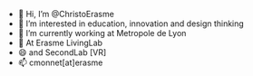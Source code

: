 - 👋 Hi, I’m @ChristoErasme
- 👀 I’m interested in education, innovation and design thinking
- 🌱 I’m currently working at Metropole de Lyon
- 💞️ At Erasme LivingLab
- 😄 and SecondLab [VR]
- 📫 cmonnet[at]erasme 

<!---
ChristoErasme/ChristoErasme is a ✨ special ✨ repository because its `README.md` (this file) appears on your GitHub profile.
You can click the Preview link to take a look at your changes.
--->
